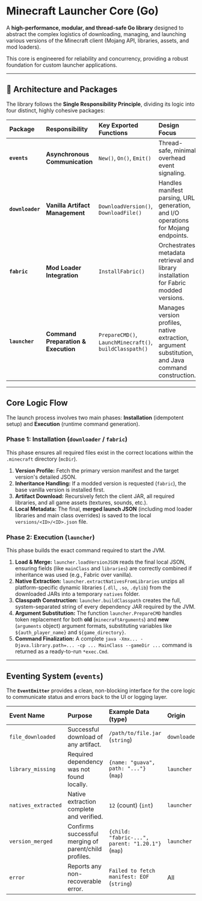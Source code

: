 #  Minecraft Launcher Core (Go)

A **high-performance, modular, and thread-safe Go library** designed to abstract the complex logistics of downloading, managing, and launching various versions of the Minecraft client (Mojang API, libraries, assets, and mod loaders).

This core is engineered for reliability and concurrency, providing a robust foundation for custom launcher applications.

---

## 🎯 Architecture and Packages

The library follows the **Single Responsibility Principle**, dividing its logic into four distinct, highly cohesive packages:

| Package | Responsibility | Key Exported Functions | Design Focus |
| :--- | :--- | :--- | :--- |
| **`events`** | **Asynchronous Communication** | `New()`, `On()`, `Emit()` | Thread-safe, minimal overhead event signaling. |
| **`downloader`** | **Vanilla Artifact Management** | `DownloadVersion()`, `DownloadFile()` | Handles manifest parsing, URL generation, and I/O operations for Mojang endpoints. |
| **`fabric`** | **Mod Loader Integration** | `InstallFabric()` | Orchestrates metadata retrieval and library installation for Fabric modded versions. |
| **`launcher`** | **Command Preparation & Execution** | `PrepareCMD()`, `LaunchMinecraft()`, `buildClasspath()` | Manages version profiles, native extraction, argument substitution, and Java command construction. |

---

## Core Logic Flow

The launch process involves two main phases: **Installation** (idempotent setup) and **Execution** (runtime command generation).

### Phase 1: Installation (`downloader` / `fabric`)

This phase ensures all required files exist in the correct locations within the `.minecraft` directory (`mcDir`).

1.  **Version Profile:** Fetch the primary version manifest and the target version's detailed JSON.
2.  **Inheritance Handling:** If a modded version is requested (`fabric`), the base vanilla version is installed first.
3.  **Artifact Download:** Recursively fetch the client JAR, all required libraries, and all game assets (textures, sounds, etc.).
4.  **Local Metadata:** The final, **merged launch JSON** (including mod loader libraries and main class overrides) is saved to the local `versions/<ID>/<ID>.json` file.

### Phase 2: Execution (`launcher`)

This phase builds the exact command required to start the JVM.

1.  **Load & Merge:** `launcher.loadVersionJSON` reads the final local JSON, ensuring fields (like `mainClass` and `libraries`) are correctly combined if inheritance was used (e.g., Fabric over vanilla).
2.  **Native Extraction:** `launcher.extractNativesFromLibraries` unzips all platform-specific dynamic libraries (`.dll`, `.so`, `.dylib`) from the downloaded JARs into a temporary `natives` folder.
3.  **Classpath Construction:** `launcher.buildClasspath` creates the full, system-separated string of every dependency JAR required by the JVM.
4.  **Argument Substitution:** The function `launcher.PrepareCMD` handles token replacement for both **old** (`minecraftArguments`) and **new** (`arguments` object) argument formats, substituting variables like `${auth_player_name}` and `${game_directory}`.
5.  **Command Finalization:** A complete `java -Xmx... -Djava.library.path=... -cp ... MainClass --gameDir ...` command is returned as a ready-to-run `*exec.Cmd`.

---

## Eventing System (`events`)

The **`EventEmitter`** provides a clean, non-blocking interface for the core logic to communicate status and errors back to the UI or logging layer.

| Event Name | Purpose | Example Data (type) | Origin |
| :--- | :--- | :--- | :--- |
| `file_downloaded` | Successful download of any artifact. | `/path/to/file.jar` (`string`) | `downloader` |
| `library_missing` | Required dependency was not found locally. | `{name: "guava", path: "..."}` (`map`) | `launcher` |
| `natives_extracted` | Native extraction complete and verified. | `12` (count) (`int`) | `launcher` |
| `version_merged` | Confirms successful merging of parent/child profiles. | `{child: "fabric-...", parent: "1.20.1"}` (`map`) | `launcher` |
| `error` | Reports any non-recoverable error. | `Failed to fetch manifest: EOF` (`string`) | All |
